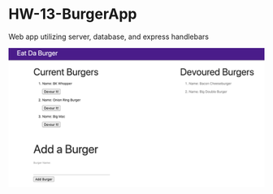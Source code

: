 # HW-13-BurgerApp
Web app utilizing server, database, and express handlebars

![Home Page](public/assets/readme.png)
